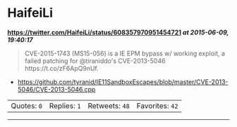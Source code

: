 # HaifeiLi
**https://twitter.com/HaifeiLi/status/608357970951454721 _at 2015-06-09, 19:40:17_**
<blockquote>
CVE-2015-1743 (MS15-056) is a IE EPM bypass w/ working exploit, a failed patching for @tiraniddo's CVE-2013-5046 https://t.co/zF6ApQ9nUf.
</blockquote>

* https://github.com/tyranid/IE11SandboxEscapes/blob/master/CVE-2013-5046/CVE-2013-5046.cpp

<table><tr>
<td>Quotes: <code>0</code></td>
<td>Replies: <code>1</code></td>
<td>Retweets: <code>48</code></td>
<td>Favorites: <code>42</code></td>
</tr></table>

---

